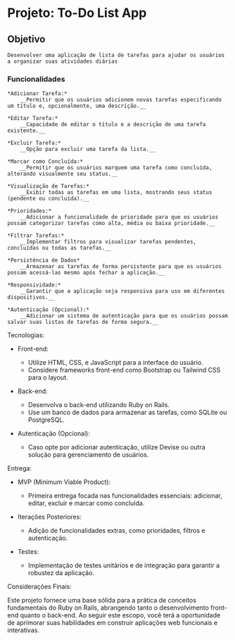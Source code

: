 # Projeto: To-Do List App

## Objetivo

    Desenvolver uma aplicação de lista de tarefas para ajudar os usuários a organizar suas atividades diárias

### Funcionalidades

    *Adicionar Tarefa:*
        __Permitir que os usuários adicionem novas tarefas especificando um título e, opcionalmente, uma descrição.__

    *Editar Tarefa:*
        __Capacidade de editar o título e a descrição de uma tarefa existente.__

    *Excluir Tarefa:*
        __Opção para excluir uma tarefa da lista.__

    *Marcar como Concluída:*
        __Permitir que os usuários marquem uma tarefa como concluída, alterando visualmente seu status.__

    *Visualização de Tarefas:*
        __Exibir todas as tarefas em uma lista, mostrando seus status (pendente ou concluída).__

    *Prioridades:*
        __Adicionar a funcionalidade de prioridade para que os usuários possam categorizar tarefas como alta, média ou baixa prioridade.__

    *Filtrar Tarefas:*
        __Implementar filtros para visualizar tarefas pendentes, concluídas ou todas as tarefas.__

    *Persistência de Dados*
        __Armazenar as tarefas de forma persistente para que os usuários possam acessá-las mesmo após fechar a aplicação.__

    *Responsividade:*
        __Garantir que a aplicação seja responsiva para uso em diferentes dispositivos.__

    *Autenticação (Opcional):*
        __Adicionar um sistema de autenticação para que os usuários possam salvar suas listas de tarefas de forma segura.__

Tecnologias:

- Front-end:
  - Utilize HTML, CSS, e JavaScript para a interface do usuário.
  - Considere frameworks front-end como Bootstrap ou Tailwind CSS para o layout.

- Back-end:
  - Desenvolva o back-end utilizando Ruby on Rails.
  - Use um banco de dados para armazenar as tarefas, como SQLite ou PostgreSQL.

- Autenticação (Opcional):
  - Caso opte por adicionar autenticação, utilize Devise ou outra solução para gerenciamento de usuários.

Entrega:

- MVP (Minimum Viable Product):
  - Primeira entrega focada nas funcionalidades essenciais: adicionar, editar, excluir e marcar como concluída.

- Iterações Posteriores:
  - Adição de funcionalidades extras, como prioridades, filtros e autenticação.

- Testes:
  - Implementação de testes unitários e de integração para garantir a robustez da aplicação.

Considerações Finais:

Este projeto fornece uma base sólida para a prática de conceitos fundamentais do Ruby on Rails, abrangendo tanto o desenvolvimento front-end quanto o back-end. Ao seguir este escopo, você terá a oportunidade de aprimorar suas habilidades em construir aplicações web funcionais e interativas.